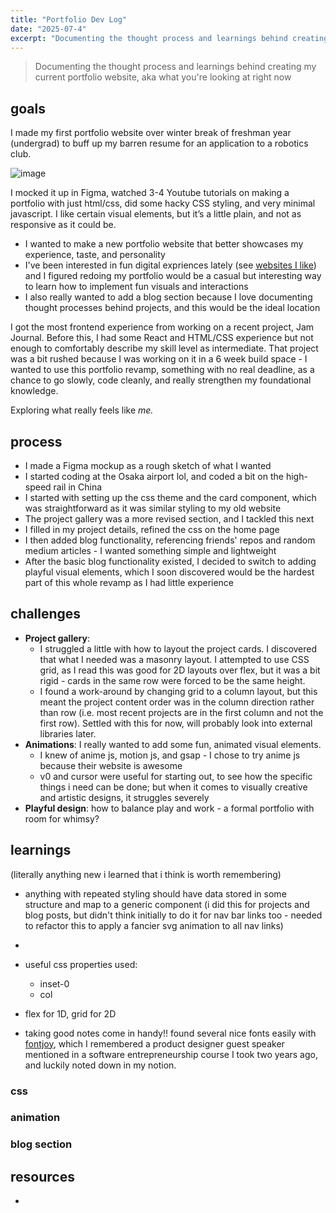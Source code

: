 ```yaml
---
title: "Portfolio Dev Log"
date: "2025-07-4"
excerpt: "Documenting the thought process and learnings behind creating my current portfolio website"
---
```


> Documenting the thought process and learnings behind creating my current portfolio website, aka what you're looking at right now

## goals
I made my first portfolio website over winter break of freshman year (undergrad) to buff up my barren resume for an application to a robotics club.

![image](https://jennypng.netlify.app/images/Pasted-image-20250408210613.png)

I mocked it up in Figma, watched 3-4 Youtube tutorials on making a portfolio with just html/css, did some hacky CSS styling, and very minimal javascript. I like certain visual elements, but it’s a little plain, and not as responsive as it could be.

- I wanted to make a new portfolio website that better showcases my experience, taste, and personality
- I've been interested in fun digital expriences lately (see [websites I like](https://jennypng.netlify.app/cs-concepts/websites-i-really-like)) and I figured redoing my portfolio would be a casual but interesting way to learn how to implement fun visuals and interactions
- I also really wanted to add a blog section because I love documenting thought processes behind projects, and this would be the ideal location


I got the most frontend experience from working on a recent project, Jam Journal. Before this, I had some React and HTML/CSS experience
but not enough to comfortably describe my skill level as intermediate. That project was a bit rushed because I was working on it in a 
6 week build space - I wanted to use this portfolio revamp, something with no real deadline, as a chance to go slowly, code cleanly, and really strengthen
my foundational knowledge.

Exploring what really feels like *me.*

## process
- I made a Figma mockup as a rough sketch of what I wanted
- I started coding at the Osaka airport lol, and coded a bit on the high-speed rail in China
- I started with setting up the css theme and the card component, which was straightforward as it was similar styling to my old website
- The project gallery was a more revised section, and I tackled this next
- I filled in my project details, refined the css on the home page
- I then added blog functionality, referencing friends' repos and random medium articles - I wanted something simple and lightweight
- After the basic blog functionality existed, I decided to switch to adding playful visual elements, which I soon discovered would be the hardest part of this whole revamp as I had little experience


## challenges
- **Project gallery**: 
    - I struggled a little with how to layout the project cards. I discovered that what I needed was a masonry layout. I attempted to use CSS grid,
as I read this was good for 2D layouts over flex, but it was a bit rigid - cards in the same row were forced to be the same height. 
    - I found a work-around by changing grid to a column layout, but this meant the project content order was in the column direction rather than row (i.e. most recent projects are in the first column and not the first row). Settled with this for now, will probably look into external libraries later.
- **Animations**: I really wanted to add some fun, animated visual elements. 
    - I knew of anime js, motion js, and gsap - I chose to try anime js because their website is awesome
    - v0 and cursor were useful for starting out, to see how the specific things i need can be done; but when it comes to visually creative and artistic designs, it struggles severely
- **Playful design**: how to balance play and work - a formal portfolio with room for whimsy?

## learnings
(literally anything new i learned that i think is worth remembering)

- anything with repeated styling should have data stored in some structure and map to a generic component (i did this for projects and blog posts, but didn't think initially to do it for nav bar links too - needed to refactor this to apply a fancier svg animation to all nav links)
- 
- useful css properties used: 
    - inset-0
    - col
- flex for 1D, grid for 2D

- taking good notes come in handy!! found several nice fonts easily with [fontjoy](https://fontjoy.com/), which I remembered a product designer guest speaker mentioned in a software entrepreneurship course I took two years ago, and luckily noted down in my notion.

### css

### animation

### blog section



## resources
- 